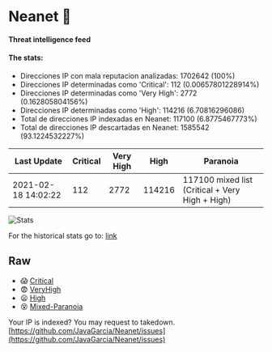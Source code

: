 # Neanet :hocho:
#### Threat intelligence feed
#### The stats:

- Direcciones IP con mala reputacion analizadas: 1702642 (100%)
- Direcciones IP determinadas como 'Critical':  112 (0.00657801228914%)
- Direcciones IP determinadas como 'Very High':  2772 (0.162805804156%)
- Direcciones IP determinadas como 'High':  114216 (6.70816296086)
- Total de direcciones IP indexadas en Neanet:  117100 (6.8775467773%)
- Total de direcciones IP descartadas en Neanet:  1585542 (93.1224532227%)

| Last Update | Critical | Very High | High | Paranoia |
| --- | --- | --- | --- | --- |
| 2021-02-18 14:02:22 | 112 | 2772 | 114216 | 117100 mixed list (Critical + Very High + High)|

![Stats](https://docs.google.com/spreadsheets/d/e/2PACX-1vSnaNMIXVabIpDJjufMlzH7poXnshF3mgd8Is1g9ytUEzVsP5my4Trn8f-xkoLLQ38xpL3HtmUexLo6/pubchart?oid=501124687&format=image)

For the historical stats go to: [link](/stats.csv)
## Raw
- :scream: [Critical](https://raw.githubusercontent.com/JavaGarcia/Neanet/master/blacklists/neanet_critical.txt)
- :fearful: [VeryHigh](https://raw.githubusercontent.com/JavaGarcia/Neanet/master/blacklists/neanet_veryHigh.txtt)
- :frowning: [High](https://raw.githubusercontent.com/JavaGarcia/Neanet/master/blacklists/neanet_high.txt)
- :dizzy_face: [Mixed-Paranoia](https://raw.githubusercontent.com/JavaGarcia/Neanet/master/blacklists/neanet_all.txt)


Your IP is indexed? You may request to takedown. [https://github.com/JavaGarcia/Neanet/issues](https://github.com/JavaGarcia/Neanet/issues)































































































































































































































































































































































































































































































































































































































































































































































































































































































































































































































































































































































































































































































































































































































































































































































































































































































































































































































































































































































































































































































































































































































































































































































































































































































































































































































































































































































































































































































































































































































































































































































































































































































































































































































































































































































































































































































































































































































































































































































































































































































































































































































































































































































































































































